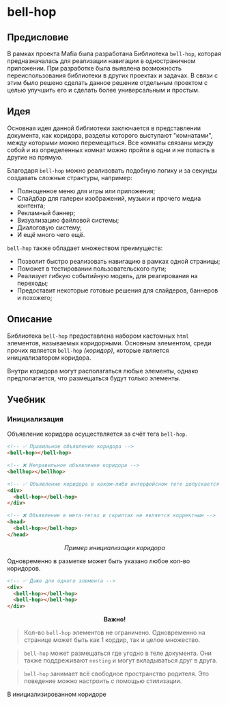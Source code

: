 # bell-hop


## Предисловие
В рамках проекта Mafia была разработана Библиотека `bell-hop`, которая предназначалась для реализации навигации в одностраничном приложении. При разработке была выявлена возможность переиспользования библиотеки в других проектах и задачах. В связи с этим было решено сделать данное решение отдельным проектом с целью улучшить его и сделать более универсальным и простым.


## Идея
Основная идея данной библиотеки заключается в представлении документа, как коридора, разделы которого выступают "комнатами", между которыми можно перемещаться. Все комнаты связаны между собой и из определенных комнат можно пройти в одни и не попасть в другие на прямую.

Благодаря `bell-hop` можно реализовать подобную логику и за секунды создавать сложные страктуры, например:

- Полноценное меню для игры или приложения;
- Слайдбар для галереи изображений, музыки и прочего медиа контента;
- Рекламный баннер;
- Визуализацию файловой системы;
- Диалоговую систему;
- И ещё много чего ещё.

`bell-hop` также обладает множеством преимуществ:

- Позволит быстро реализовать навигацию в рамках одной страницы;
- Поможет в тестировании пользовательского пути;
- Реализует гибкую событийную модель, для реагирования на переходы;
- Предоставит некоторые готовые решения для слайдеров, баннеров и похожего; 

## Описание
Библиотека `bell-hop` предоставлена набором кастомных `html` элементов, называемых коридорными. Основным элементом, среди прочих является `bell-hop` _(коридор)_, которые является инициализатором коридора.

Внутри коридора могут располагаться любые элементы, однако предполагается, что размещаться будут только <bell-point> элементы.


## Учебник

### Инициализация
Объявление коридора осуществляется за счёт тега `bell-hop`.
```html
<!-- ✅ Правильное объявление коридора -->
<bell-hop></bell-hop>

<!-- ❌ Неправильное объявление коридора -->
<bellhop></bellhop>

<!-- ✅ Объявление коридора в каком-либо интерфейсном теге допускается -->
<div>
  <bell-hop></bell-hop>
</div>

<!-- ❌ Объявление в мета-тегах и скриптах не является корректным -->
<head>
  <bell-hop></bell-hop>
</head>
```
<p align=center><i>Пример инициализации коридора</i></p>

Одновременно в разметке может быть указано любое кол-во коридоров.

```html
<!-- ✅ Даже для одного элемента -->
<div>
  <bell-hop></bell-hop>
  <bell-hop></bell-hop>
</div>
```


<p align=center><strong>Важно!</strong></p>

> Кол-во `bell-hop` элементов не ограничено. Одновременно на странице может быть как 1 кордир, так и целое множество.

> `bell-hop` может размещаться где угодно в теле документа. Они также поддреживают `nesting` и могут вкладываться друг в друга.

> `bell-hop` занимает всё свободное пространство родителя. Это поведение можно настроить с помощью стилизации.

В инициализированном коридоре